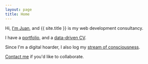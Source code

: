 ```yaml
---
layout: page
title: Home
---
```


Hi, [I'm Juan](https://opyate.com), and {{ site.title }} is my web development consultancy.

I have a [portfolio](portfolio), and a [data-driven CV](cv).

Since I'm a digital hoarder, I also log my [stream of consciousness](https://opyate.com/).

[Contact me](mailto:juan+www@uys.io) if you'd like to collaborate.
